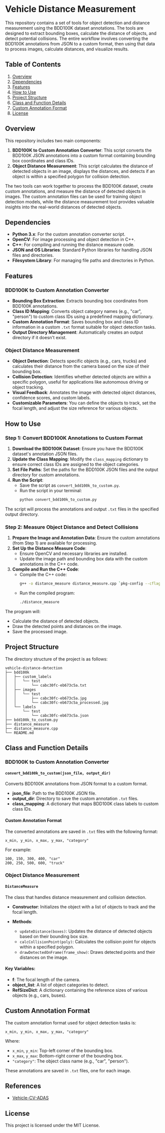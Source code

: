 # Vehicle Distance Measurement

This repository contains a set of tools for object detection and distance measurement using the BDD100K dataset annotations. The tools are designed to extract bounding boxes, calculate the distance of objects, and detect potential collisions. The entire workflow involves converting the BDD100K annotations from JSON to a custom format, then using that data to process images, calculate distances, and visualize results.

## Table of Contents
1. [Overview](#overview)
2. [Dependencies](#dependencies)
3. [Features](#features)
4. [How to Use](#how-to-use)
5. [Project Structure](#project-structure)
6. [Class and Function Details](#class-and-function-details)
7. [Custom Annotation Format](#custom-annotation-format)
8. [License](#license)

## Overview

This repository includes two main components:
1. **BDD100K to Custom Annotation Converter**: This script converts the BDD100K JSON annotations into a custom format containing bounding box coordinates and class IDs.
2. **Object Distance Measurement**: This script calculates the distance of detected objects in an image, displays the distances, and detects if an object is within a specified polygon for collision detection.

The two tools can work together to process the BDD100K dataset, create custom annotations, and measure the distance of detected objects in images. The custom annotation files can be used for training object detection models, while the distance measurement tool provides valuable insights into the real-world distances of detected objects.

## Dependencies

- **Python 3.x**: For the custom annotation converter script.
- **OpenCV**: For image processing and object detection in C++.
- **C++**: For compiling and running the distance measure code.
- **JSON and OS Libraries**: Standard Python libraries for handling JSON files and directories.
- **Filesystem Library**: For managing file paths and directories in Python.

## Features

### BDD100K to Custom Annotation Converter
- **Bounding Box Extraction**: Extracts bounding box coordinates from BDD100K annotations.
- **Class ID Mapping**: Converts object category names (e.g., "car", "person") to custom class IDs using a predefined mapping dictionary.
- **Custom Annotation Format**: Saves bounding box and class ID information in a custom `.txt` format suitable for object detection tasks.
- **Output Directory Management**: Automatically creates an output directory if it doesn't exist.

### Object Distance Measurement
- **Object Detection**: Detects specific objects (e.g., cars, trucks) and calculates their distance from the camera based on the size of their bounding box.
- **Collision Detection**: Identifies whether detected objects are within a specific polygon, useful for applications like autonomous driving or object tracking.
- **Visual Feedback**: Annotates the image with detected object distances, confidence scores, and custom labels.
- **Customizable Parameters**: You can define the objects to track, set the focal length, and adjust the size reference for various objects.

## How to Use

### Step 1: Convert BDD100K Annotations to Custom Format
1. **Download the BDD100K Dataset**: Ensure you have the BDD100K dataset's annotation JSON files.
2. **Update the Class Mapping**: Modify the `class_mapping` dictionary to ensure correct class IDs are assigned to the object categories.
3. **Set File Paths**: Set the paths for the BDD100K JSON files and the output directory for custom annotations.
4. **Run the Script**:
   - Save the script as `convert_bdd100k_to_custom.py`.
   - Run the script in your terminal:
     ```bash
     python convert_bdd100k_to_custom.py
     ```

The script will process the annotations and output `.txt` files in the specified output directory.

### Step 2: Measure Object Distance and Detect Collisions
1. **Prepare the Image and Annotation Data**: Ensure the custom annotations (from Step 1) are available for processing.
2. **Set Up the Distance Measure Code**: 
   - Ensure OpenCV and necessary libraries are installed.
   - Update the image path and bounding box data with the custom annotations in the C++ code.
3. **Compile and Run the C++ Code**:
   - Compile the C++ code:
     ```bash
     g++ -o distance_measure distance_measure.cpp `pkg-config --cflags --libs opencv4`
     ```
   - Run the compiled program:
     ```bash
     ./distance_measure
     ```

The program will:
- Calculate the distance of detected objects.
- Draw the detected points and distances on the image.
- Save the processed image.

## Project Structure

The directory structure of the project is as follows:
```
vehicle-distance-detection
├── bdd100k
│   ├── custom_labels
│   │   └── test
│   │       └── cabc30fc-eb673c5a.txt
│   ├── images
│   │   └── test
│   │       ├── cabc30fc-eb673c5a.jpg
│   │       └── cabc30fc-eb673c5a_processed.jpg
│   └── labels
│       └── test
│           └── cabc30fc-eb673c5a.json
├── bdd100k_to_custom.py
├── distance_measure
├── distance_measure.cpp
└── README.md
```


## Class and Function Details

### **BDD100K to Custom Annotation Converter**

#### `convert_bdd100k_to_custom(json_file, output_dir)`
Converts BDD100K annotations from JSON format to a custom format.

- **json_file**: Path to the BDD100K JSON file.
- **output_dir**: Directory to save the custom annotation `.txt` files.
- **class_mapping**: A dictionary that maps BDD100K class labels to custom class IDs.

#### Custom Annotation Format
The converted annotations are saved in `.txt` files with the following format:
```
x_min, y_min, x_max, y_max, "category"
```
For example:
```
100, 150, 300, 400, "car"
200, 250, 500, 600, "truck"
```

### **Object Distance Measurement**

#### `DistanceMeasure`
The class that handles distance measurement and collision detection.

- **Constructor**: 
  Initializes the object with a list of objects to track and the focal length.
  
- **Methods**:
  - `updateDistance(boxes)`: Updates the distance of detected objects based on their bounding box size.
  - `calcCollisionPoint(poly)`: Calculates the collision point for objects within a specified polygon.
  - `drawDetectedOnFrame(frame_show)`: Draws detected points and their distances on the image.

#### Key Variables:
- **f**: The focal length of the camera.
- **object_list**: A list of object categories to detect.
- **RefSizeDict**: A dictionary containing the reference sizes of various objects (e.g., cars, buses).

## Custom Annotation Format

The custom annotation format used for object detection tasks is:
```
x_min, y_min, x_max, y_max, "category"
```
Where:
- `x_min`, `y_min`: Top-left corner of the bounding box.
- `x_max`, `y_max`: Bottom-right corner of the bounding box.
- `"category"`: The object class name (e.g., "car", "person").

These annotations are saved in `.txt` files, one for each image.

## References
- [Vehicle-CV-ADAS](https://github.com/jason-li-831202/Vehicle-CV-ADAS.git)

## License

This project is licensed under the MIT License.
